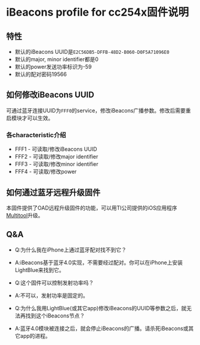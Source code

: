 # iBeacons profile for cc254x固件说明

## 特性

* 默认的iBeacons UUID是```E2C56DB5-DFFB-48D2-B060-D0F5A71096E0```
* 默认的major, minor identifier都是0
* 默认的power发送功率标识为-59
* 默认的配对密码19566

## 如何修改iBeacons UUID

可通过蓝牙连接UUID为```FFF0```的service，修改iBeacons广播参数。修改后需要重启模块才可以生效。

### 各characteristic介绍

* FFF1 - 可读取/修改iBeacons UUID
* FFF2 - 可读取/修改major identifier
* FFF3 - 可读取/修改minor identifier
* FFF4 - 可读取/修改power

## 如何通过蓝牙远程升级固件

本固件提供了OAD远程升级固件的功能，可以用TI公司提供的iOS应用程序[Multitool](https://itunes.apple.com/app/id580494818?mt=8)升级。

## Q&A

* Q:为什么我在iPhone上通过蓝牙配对找不到它？
* A:iBeacons基于蓝牙4.0实现，不需要经过配对。你可以在iPhone上安装LightBlue来找到它。

* Q:这个固件可以控制发射功率吗？
* A:不可以，发射功率是固定的。

* Q:为什么我用LightBlue(或其它app)修改iBeacons的UUID等参数之后，就无法再找到这个iBeacons节点？
* A:蓝牙4.0模块被连接之后，就会停止iBeacons的广播。请杀死iBeacons或其它app的进程。
